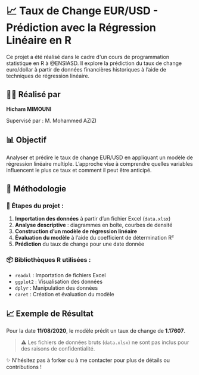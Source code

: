 # 📈 Taux de Change EUR/USD - Prédiction avec la Régression Linéaire en R

Ce projet a été réalisé dans le cadre d'un cours de programmation statistique en R à @ENSIASD. Il explore la prédiction du taux de change euro/dollar à partir de données financières historiques à l’aide de techniques de régression linéaire.

## 👨‍🎓 Réalisé par
**Hicham MIMOUNI**

Supervisé par : M. Mohammed AZIZI

## 📊 Objectif
Analyser et prédire le taux de change EUR/USD en appliquant un modèle de régression linéaire multiple. L’approche vise à comprendre quelles variables influencent le plus ce taux et comment il peut être anticipé.

## 🧠 Méthodologie

### 📌 Étapes du projet :
1. **Importation des données** à partir d’un fichier Excel (`data.xlsx`)
2. **Analyse descriptive** : diagrammes en boîte, courbes de densité
3. **Construction d’un modèle de régression linéaire**
4. **Évaluation du modèle** à l’aide du coefficient de détermination R²
5. **Prédiction** du taux de change pour une date donnée

### 📦 Bibliothèques R utilisées :
- `readxl` : Importation de fichiers Excel
- `ggplot2` : Visualisation des données
- `dplyr` : Manipulation des données
- `caret` : Création et évaluation du modèle

## 📈 Exemple de Résultat
Pour la date **11/08/2020**, le modèle prédit un taux de change de **1.17607**.

> ⚠️ Les fichiers de données bruts (`data.xlsx`) ne sont pas inclus pour des raisons de confidentialité.


✨ N'hésitez pas à forker ou à me contacter pour plus de détails ou contributions !
